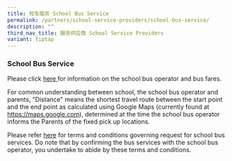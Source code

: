 ```yaml
---
title: 校车服务 School Bus Service
permalink: /partners/school-service-providers/school-bus-service/
description: ""
third_nav_title: 服务供应商 School Service Providers
variant: tiptap
---
```

<h3>School Bus Service</h3>
<p>Please click <a href="/files/Partners/School Service Providers/2025_10_13___Info_on_awarded_operator_and_rates_option_period.pdf" rel="noopener nofollow" target="_blank">here </a> for
information on the school bus operator and bus fares.</p>
<p></p>
<p>For common understanding between school, the school bus operator and parents,
"Distance" means the shortest travel route between the start point and
the end point as calculated using Google Maps (currently found at <a href="https://maps.google.com" rel="noopener noreferrer nofollow" target="_blank">https://maps.google.com</a>),
determined at the time the school bus operator informs the Parents of the
fixed pick up locations.</p>
<p>Please refer <a href="https://file.go.gov.sg/termsandconditions2024.pdf" rel="noopener nofollow" target="_blank">here</a> for
terms and conditions governing request for school bus services. Do note
that by confirming the bus services with the school bus operator, you undertake
to abide by these terms and conditions.</p>
<p></p>
